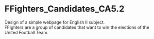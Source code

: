 # FFighters_Candidates_CA5.2
Design of a simple webpage for English II subject. <br/>
FFighters are a group of candidates that want to win the elections of the United Football Team.
